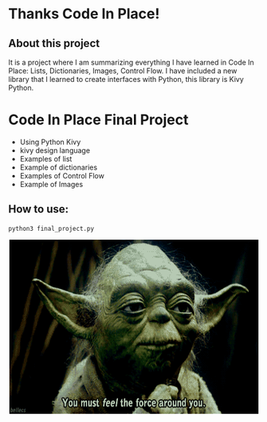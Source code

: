 # Thanks Code In Place!


## About this project
It is a project where I am summarizing everything I have learned in Code In Place: Lists, Dictionaries, Images, Control Flow.
I have included a new library that I learned to create interfaces with Python, this library is Kivy Python. 


# Code In Place Final Project

* Using Python Kivy 
* kivy design language
* Examples of list
* Example of dictionaries
* Examples of Control Flow
* Example of Images


## How to use:
```bash
python3 final_project.py
```
<p align="center">
  <img width="500" height="350" src="img/uu.gif">
</p>
